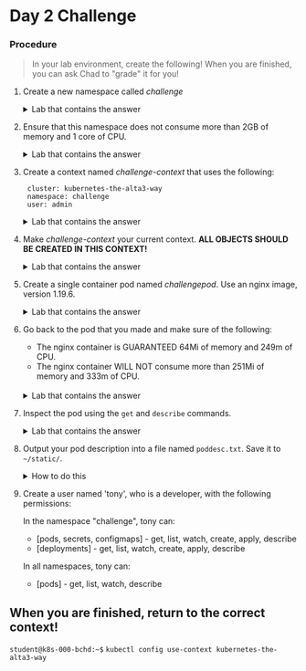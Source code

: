 # Day 2 Challenge

### Procedure
> In your lab environment, create the following! When you are finished, you can ask Chad to "grade" it for you!

1. Create a new namespace called *challenge*
    <br>
    <details><summary>Lab that contains the answer</summary>
    See Lab 11
    </details>
    
0. Ensure that this namespace does not consume more than 2GB of memory and 1 core of CPU.
    <br>
    <details><summary>Lab that contains the answer</summary>
    See Lab 11
    </details>
    
0. Create a context named *challenge-context* that uses the following:

        cluster: kubernetes-the-alta3-way
        namespace: challenge
        user: admin

    <details><summary>Lab that contains the answer</summary>
    See Lab 12
    </details>
    
0. Make *challenge-context* your current context. **ALL OBJECTS SHOULD BE CREATED IN THIS CONTEXT!**
    <br>
    <details><summary>Lab that contains the answer</summary>
    See Lab 12
    </details>   

0. Create a single container pod named *challengepod*. Use an nginx image, version 1.19.6.
    <br>
    <details><summary>Lab that contains the answer</summary>
    See Lab 16
    </details>
    
0. Go back to the pod that you made and make sure of the following:
   - The nginx container is GUARANTEED 64Mi of memory and 249m of CPU.
   - The nginx container WILL NOT consume more than 251Mi of memory and 333m of CPU.
    <br>
    <details><summary>Lab that contains the answer</summary>
    See Lab 17
    </details>   
            
0. Inspect the pod using the `get` and `describe` commands.
    <br>
    <details><summary>Lab that contains the answer</summary>
    See Labs 14 and 15
    </details>
    
0. Output your pod description into a file named `poddesc.txt`. Save it to `~/static/`.
    <br>
    <details><summary>How to do this</summary>
    
    `kubectl describe pod challengepod > ~/static/poddesc.txt`
    
    </details>

0. Create a user named 'tony', who is a developer, with the following permissions:

    In the namespace "challenge", tony can:

    - [pods, secrets, configmaps] - get, list, watch, create, apply, describe
    - [deployments] - get, list, watch, create, apply, describe

    In all namespaces, tony can:

    - [pods] - get, list, watch, describe

## When you are finished, return to the correct context!

`student@k8s-000-bchd:~$` `kubectl config use-context kubernetes-the-alta3-way`
